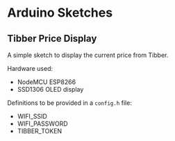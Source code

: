 # Arduino Sketches

## Tibber Price Display

A simple sketch to display the current price from Tibber.

Hardware used:

- NodeMCU ESP8266
- SSD1306 OLED display

Definitions to be provided in a `config.h` file:

- WIFI_SSID
- WIFI_PASSWORD
- TIBBER_TOKEN

